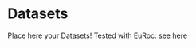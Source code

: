 # Datasets

Place here your Datasets! 
Tested with EuRoc: [see here](https://projects.asl.ethz.ch/datasets/doku.php?id=kmavvisualinertialdatasets)
